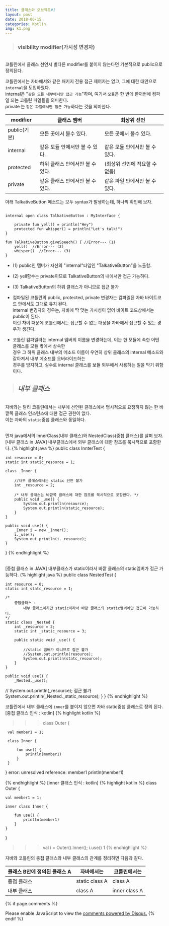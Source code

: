 ```yaml
---
title: 클래스와 오브젝트#1
layout: post
date: 2018-06-15
categories: Kotlin
img: k1.png
---
```


>### visibility modifier(가시성 변경자)
<br>코틀린에서 클래스 선언시 별다른 modifier를 붙이지 않는다면 기본적으로 public으로 정의된다.

코틀린에서는 자바에서와 같은 패키지 전용 접근 제어자는 없고, 그에 대한 대안으로 `internal`을 도입하였다.
<br>internal은 "<code>같은 모듈 내부에서만 접근 가능</code>"하며, 여기서 <code>모듈</code>은 한 번에
한꺼번에 컴파일 되는 코틀린 파일들을 의미한다.
<br> private 는 <code>같은 파일에서만 접근 가능</code>하다는 것을 의미한다.


| modifier | 클래스 멤버 | 최상위 선언 |
|-------|--------|---------|
| public(기본) | 모든 곳에서 볼수 있다. | 모든 곳에서 볼수 있다. |
| internal | 같은 모듈 안에서만 볼 수 있다. | 같은 모듈 안에서만 볼 수 있다. |
| protected | 하위 클래스 안에서만 볼 수 있다. | (최상위 선언에 적요할 수 없음) |
| private | 같은 클래스 안에서만 볼 수 있다. | 같은 파일 안에서만 볼 수 있다.|

아래 TalkativeButton 메소드는 모두 syntax가 발생하는데, 하나씩 확인해 보자.
<pre><code>
internal open class TalkativeButton : MyInterface {

    private fun yell() = println("Hey")
    protected fun whisper() = println("Let's talk!")
}

fun TalkativeButton.giveSpeech() { //Error--- (1)
    yell()  //Error--- (2)
    whisper()  //Error--- (3)
}
</code></pre>
* (1) public인 멤버가 자신의 "internal"타입인 "TalkativeButton"을 노출함.
* (2) yell함수는 private이므로 TalkativeButton의 내에서만 접근 가능하다.
* (3) TalkativeButton의 하위 클래스가 아니므로 접근 불가

* 컴파일된 코틀린의 public, protected, private 변경자는 컴파일된 자바 바이트코드 안에서도 그대로 유지 된다.
<br>internal 변경자의 경우는, 자바에 딱 맞는 가시성이 없어 바이트 코드상에서는 public이 된다.
<br>이런 차이 때문에 코틀린에서는 접근할 수 없는 대상을 자바에서 접근할 수 있는 경우가 생긴다.

* 코틀린 컴파일러는 internal 멤버의 이름을 변경하는데, 이는 한 모듈에 속한 어떤 클래스를 모듈 밖에서 상속한
<br>경우 그 하위 클래스 내부의 메소드 이름이 우연히 상위 클래스의 internal 메소드와 같아져서 내부 메소드를 오버라이드하는
<br>경우를 방지하고, 실수로 internal 클래스를 보듈 외부에서 사용하는 일을 막기 위함이다.


> ## *내부 클래스*
<br>자바와는 달리 코틀린에서는 내부에 선언된 클래스에서 명시적으로 요청하지 않는 한 바깥쪽 클래스 인스턴스에 대한 접근 권한이 없다.
<br>이는 자바의 `static`중첩 클래스와 동일하다.


<br>먼저 java에서의 InnerClass(내부 클래스)와 NestedClass(중첩 클래스)를 살펴 보자.
<br><bold><span class="font15">[내부 클래스 in JAVA] 내부클래스에서 외부 클래스에 대한 참조를 묵시적으로 포함한다.</span></bold>
{% highlight java %}
public class InnterTest {

    int resource = 0;
    static int static_resource = 1;

    class _Inner {

        //내부 클래스에서는 static 선언 불가
        int _resource = 2;

        /* 내부 클래스는 바깥쪽 클래스에 대한 참조를 묵시적으로 포함한다. */
        public void _use() {
            System.out.println(resource);
            System.out.println(static_resource);
        }
    }

    public void use() {
        _Inner i = new _Inner();
        i._use();
        System.out.println(i._resource);
    }
}
{% endhighlight %}

<br><bold><span class="font15">[중첩 클래스 in JAVA] 내부클래스가 static이라서 바깥 클래스의 static멤버가 접근 가능하다.</span></bold>
{% highlight java %}
public class NestedTest {

    int resource = 0;
    static int statc_resource = 1;

    /*
        중첩클래스 :
            내부 클래스이지만 static이라서 바깥 클래스의 static멤버에만 접근이 가능하다.
    */
    static class _Nested {
        int _resource = 2;
        static int _static_resource = 3;

        public static void _use() {

            //static 멤버가 아니므로 접근 불가
            //System.out.println(resource);
            System.out.println(statc_resource);
        }
    }

    public void use() {
        _Nested._use();
//      System.out.println(_resource); 접근 불가
        System.out.println(_Nested._static_resource);
    }
}
{% endhighlight %}

코틀린에서 내부 클래스에 `inner`를 붙이지 않으면 자바 static중첩 클래스로 정의 된다.
<br><bold><span class="font15">[중첩 클래스 인식 : kotlin]</span></bold>
{% highlight kotlin %}
>>> class Outer {

     val member1 = 1;

     class Inner {

         fun use() {
             println(member1)
         }
     }
 }
error: unresolved reference: member1
            println(member1)


{% endhighlight %}
<bold><span class="font15">[inner 클래스 인식 : kotlin]</span></bold>
{% highlight kotlin %}
class Outer {

    val member1 = 1;

    inner class Inner {

        fun use() {
            println(member1)
        }
    }
}

>>> val i = Outer().Inner();
>>> i.use()
1
{% endhighlight %}



자바와 코틀린의 충첩 클래스와 내부 클래스의 관계를 정리하면 다음과 같다.

| 클래스 B안에 정의된 클래스 A | 자바에서는 | 코틀린에서는 |
|-------|--------|---------|
| 중첩 클래스 | static class A | class A |
| 내부 클래스 | class A | inner class A |


{% if page.comments %}
<div id="disqus_thread"></div>
<script>

/**
*  RECOMMENDED CONFIGURATION VARIABLES: EDIT AND UNCOMMENT THE SECTION BELOW TO INSERT DYNAMIC VALUES FROM YOUR PLATFORM OR CMS.
*  LEARN WHY DEFINING THESE VARIABLES IS IMPORTANT: https://disqus.com/admin/universalcode/#configuration-variables*/
/*
var disqus_config = function () {
this.page.url = PAGE_URL;  // Replace PAGE_URL with your page's canonical URL variable
this.page.identifier = PAGE_IDENTIFIER; // Replace PAGE_IDENTIFIER with your page's unique identifier variable
};
*/
(function() { // DON'T EDIT BELOW THIS LINE
var d = document, s = d.createElement('script');
s.src = 'https://juhee-studynote.disqus.com/embed.js';
s.setAttribute('data-timestamp', +new Date());
(d.head || d.body).appendChild(s);
})();
</script>
<noscript>Please enable JavaScript to view the <a href="https://disqus.com/?ref_noscript">comments powered by Disqus.</a></noscript>
{% endif %}
